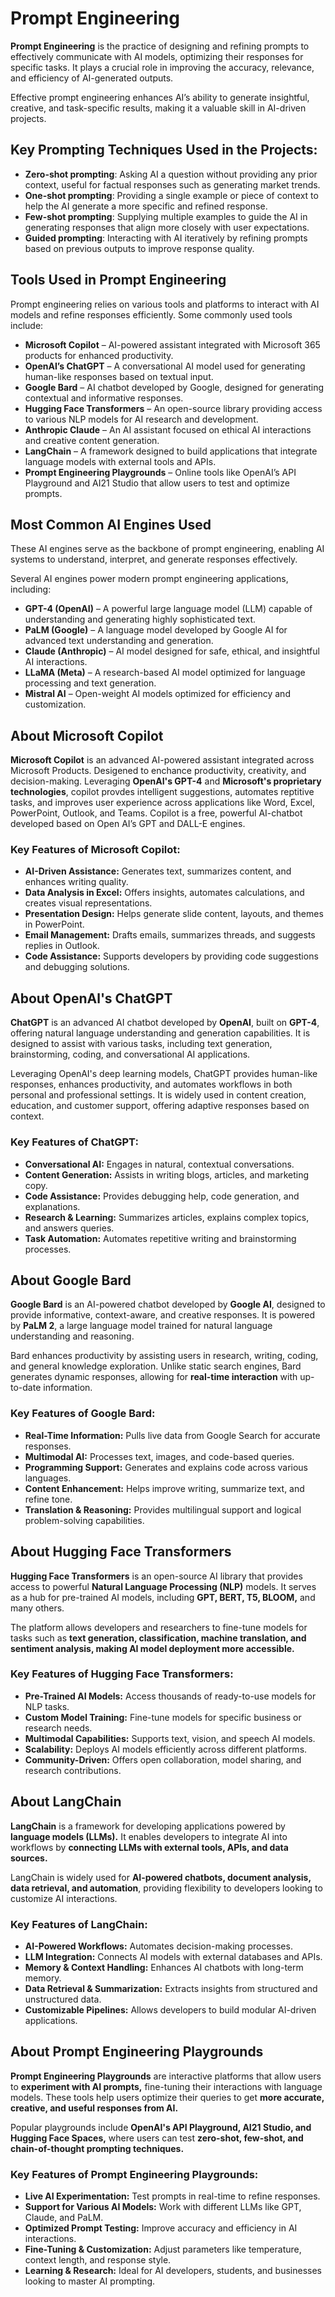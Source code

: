 # Prompt Engineering 
__Prompt Engineering__ is the practice of designing and refining prompts to effectively communicate with AI models, optimizing their responses for specific tasks. It plays a crucial role in improving the accuracy, relevance, and efficiency of AI-generated outputs.  

Effective prompt engineering enhances AI’s ability to generate insightful, creative, and task-specific results, making it a valuable skill in AI-driven projects.  

## Key Prompting Techniques Used in the Projects:  
- __Zero-shot prompting__: Asking AI a question without providing any prior context, useful for factual responses such as generating market trends.  
- __One-shot prompting__: Providing a single example or piece of context to help the AI generate a more specific and refined response.  
- __Few-shot prompting__: Supplying multiple examples to guide the AI in generating responses that align more closely with user expectations.  
- __Guided prompting__: Interacting with AI iteratively by refining prompts based on previous outputs to improve response quality.  

## Tools Used in Prompt Engineering
Prompt engineering relies on various tools and platforms to interact with AI models and refine responses efficiently. Some commonly used tools include:

* __Microsoft Copilot__ – AI-powered assistant integrated with Microsoft 365 products for enhanced productivity.
* __OpenAI’s ChatGPT__ – A conversational AI model used for generating human-like responses based on textual input.
* __Google Bard__ – AI chatbot developed by Google, designed for generating contextual and informative responses.
* __Hugging Face Transformers__ – An open-source library providing access to various NLP models for AI research and development.
* __Anthropic Claude__ – An AI assistant focused on ethical AI interactions and creative content generation.
* __LangChain__ – A framework designed to build applications that integrate language models with external tools and APIs.
* __Prompt Engineering Playgrounds__ – Online tools like OpenAI’s API Playground and AI21 Studio that allow users to test and optimize prompts.

## Most Common AI Engines Used
These AI engines serve as the backbone of prompt engineering, enabling AI systems to understand, interpret, and generate responses effectively.

Several AI engines power modern prompt engineering applications, including:

- __GPT-4 (OpenAI)__ – A powerful large language model (LLM) capable of understanding and generating highly sophisticated text.
- __PaLM (Google)__ – A language model developed by Google AI for advanced text understanding and generation.
- __Claude (Anthropic)__ – AI model designed for safe, ethical, and insightful AI interactions.
- __LLaMA (Meta)__ – A research-based AI model optimized for language processing and text generation.
- __Mistral AI__ – Open-weight AI models optimized for efficiency and customization.

## About Microsoft Copilot
__Microsoft Copilot__ is an advanced AI-powered assistant integrated across Microsoft Products. Desigened to enchance productivity, creativity, and decision-making. Leveraging __OpenAI's GPT-4__ and __Microsoft's proprietary technologies__, copilot provdes intelligent suggestions, automates reptitive tasks, and improves user experience across applications like Word, Excel, PowerPoint, Outlook, and Teams. Copilot is a free, powerful AI-chatbot developed based on Open AI’s GPT and DALL-E engines.

### Key Features of Microsoft Copilot:
- __AI-Driven Assistance:__ Generates text, summarizes content, and enhances writing quality.
- __Data Analysis in Excel:__ Offers insights, automates calculations, and creates visual representations.
- __Presentation Design:__ Helps generate slide content, layouts, and themes in PowerPoint.
- __Email Management:__ Drafts emails, summarizes threads, and suggests replies in Outlook.
- __Code Assistance:__ Supports developers by providing code suggestions and debugging solutions.

## About OpenAl's ChatGPT
__ChatGPT__ is an advanced AI chatbot developed by __OpenAI__, built on __GPT-4__, offering natural language understanding and generation capabilities. It is designed to assist with various tasks, including text generation, brainstorming, coding, and conversational AI applications.

Leveraging OpenAI's deep learning models, ChatGPT provides human-like responses, enhances productivity, and automates workflows in both personal and professional settings. It is widely used in content creation, education, and customer support, offering adaptive responses based on context.

### Key Features of ChatGPT:
- __Conversational AI:__ Engages in natural, contextual conversations.
- __Content Generation:__ Assists in writing blogs, articles, and marketing copy.
- __Code Assistance:__ Provides debugging help, code generation, and explanations.
- __Research & Learning:__ Summarizes articles, explains complex topics, and answers queries.
- __Task Automation:__ Automates repetitive writing and brainstorming processes.

## About Google Bard
__Google Bard__ is an AI-powered chatbot developed by __Google AI__, designed to provide informative, context-aware, and creative responses. It is powered by __PaLM 2__, a large language model trained for natural language understanding and reasoning.

Bard enhances productivity by assisting users in research, writing, coding, and general knowledge exploration. Unlike static search engines, Bard generates dynamic responses, allowing for __real-time interaction__ with up-to-date information.

### Key Features of Google Bard:
- __Real-Time Information:__ Pulls live data from Google Search for accurate responses.
- __Multimodal AI:__ Processes text, images, and code-based queries.
- __Programming Support:__ Generates and explains code across various languages.
- __Content Enhancement:__ Helps improve writing, summarize text, and refine tone.
- __Translation & Reasoning:__ Provides multilingual support and logical problem-solving capabilities.

## About Hugging Face Transformers
__Hugging Face Transformers__ is an open-source AI library that provides access to powerful __Natural Language Processing (NLP)__ models. It serves as a hub for pre-trained AI models, including __GPT, BERT, T5, BLOOM,__ and many others.

The platform allows developers and researchers to fine-tune models for tasks such as __text generation, classification, machine translation, and sentiment analysis, making AI model deployment more accessible.__

### Key Features of Hugging Face Transformers:
- __Pre-Trained AI Models:__ Access thousands of ready-to-use models for NLP tasks.
- __Custom Model Training:__ Fine-tune models for specific business or research needs.
- __Multimodal Capabilities:__ Supports text, vision, and speech AI models.
- __Scalability:__ Deploys AI models efficiently across different platforms.
- __Community-Driven:__ Offers open collaboration, model sharing, and research contributions.

## About LangChain
__LangChain__ is a framework for developing applications powered by __language models (LLMs).__ It enables developers to integrate AI into workflows by __connecting LLMs with external tools, APIs, and data sources.__

LangChain is widely used for __AI-powered chatbots, document analysis, data retrieval, and automation__, providing flexibility to developers looking to customize AI interactions.

### Key Features of LangChain:
- __AI-Powered Workflows:__ Automates decision-making processes.
- __LLM Integration:__ Connects AI models with external databases and APIs.
- __Memory & Context Handling:__ Enhances AI chatbots with long-term memory.
- __Data Retrieval & Summarization:__ Extracts insights from structured and unstructured data.
- __Customizable Pipelines:__ Allows developers to build modular AI-driven applications.

## About Prompt Engineering Playgrounds
__Prompt Engineering Playgrounds__ are interactive platforms that allow users to __experiment with AI prompts,__ fine-tuning their interactions with language models. These tools help users optimize their queries to get __more accurate, creative, and useful responses from AI.__

Popular playgrounds include __OpenAI's API Playground, AI21 Studio, and Hugging Face Spaces,__ where users can test __zero-shot, few-shot, and chain-of-thought prompting techniques.__

### Key Features of Prompt Engineering Playgrounds:
- __Live AI Experimentation:__ Test prompts in real-time to refine responses.
- __Support for Various AI Models:__ Work with different LLMs like GPT, Claude, and PaLM.
- __Optimized Prompt Testing:__ Improve accuracy and efficiency in AI interactions.
- __Fine-Tuning & Customization:__ Adjust parameters like temperature, context length, and response style.
- __Learning & Research:__ Ideal for AI developers, students, and businesses looking to master AI prompting.




















